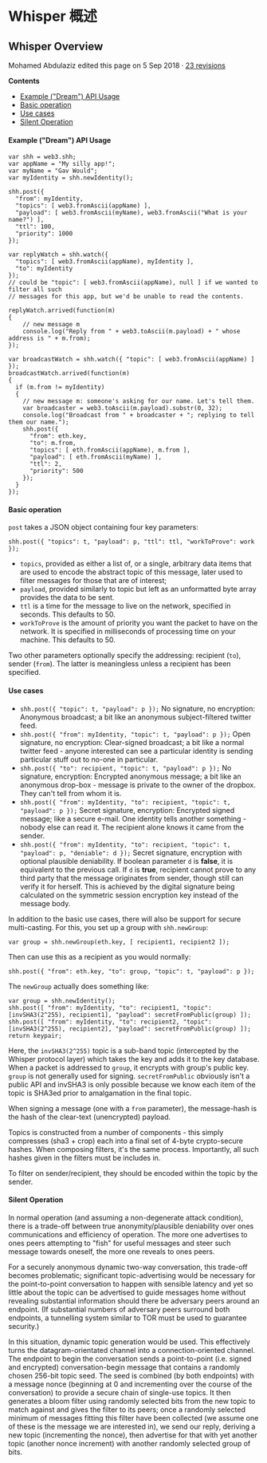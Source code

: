 # Whisper 概述

## Whisper Overview

Mohamed Abdulaziz edited this page on 5 Sep 2018 · [23 revisions](https://github.com/ethereum/wiki/wiki/Whisper-Overview/_history)

**Contents**

* [Example \("Dream"\) API Usage](https://github.com/ethereum/wiki/wiki/Whisper-Overview#example-dream-api-usage)
* [Basic operation](https://github.com/ethereum/wiki/wiki/Whisper-Overview#basic-operation)
* [Use cases](https://github.com/ethereum/wiki/wiki/Whisper-Overview#use-cases)
* [Silent Operation](https://github.com/ethereum/wiki/wiki/Whisper-Overview#silent-operation)

#### Example \("Dream"\) API Usage

```text
var shh = web3.shh;
var appName = "My silly app!";
var myName = "Gav Would";
var myIdentity = shh.newIdentity();

shh.post({
  "from": myIdentity,
  "topics": [ web3.fromAscii(appName) ],
  "payload": [ web3.fromAscii(myName), web3.fromAscii("What is your name?") ],
  "ttl": 100,
  "priority": 1000
});

var replyWatch = shh.watch({
  "topics": [ web3.fromAscii(appName), myIdentity ],
  "to": myIdentity
});
// could be "topic": [ web3.fromAscii(appName), null ] if we wanted to filter all such
// messages for this app, but we'd be unable to read the contents.

replyWatch.arrived(function(m)
{
	// new message m
	console.log("Reply from " + web3.toAscii(m.payload) + " whose address is " + m.from);
});

var broadcastWatch = shh.watch({ "topic": [ web3.fromAscii(appName) ] });
broadcastWatch.arrived(function(m)
{
  if (m.from != myIdentity)
  {
    // new message m: someone's asking for our name. Let's tell them.
    var broadcaster = web3.toAscii(m.payload).substr(0, 32);
    console.log("Broadcast from " + broadcaster + "; replying to tell them our name.");
    shh.post({
      "from": eth.key,
      "to": m.from,
      "topics": [ eth.fromAscii(appName), m.from ],
      "payload": [ eth.fromAscii(myName) ],
      "ttl": 2,
      "priority": 500
    });
  }
});
```

#### Basic operation

`post` takes a JSON object containing four key parameters:

```text
shh.post({ "topics": t, "payload": p, "ttl": ttl, "workToProve": work });
```

* `topics`, provided as either a list of, or a single, arbitrary data items that are used to encode the abstract topic of this message, later used to filter messages for those that are of interest;
* `payload`, provided similarly to topic but left as an unformatted byte array provides the data to be sent.
* `ttl` is a time for the message to live on the network, specified in seconds. This defaults to 50.
* `workToProve` is the amount of priority you want the packet to have on the network. It is specified in milliseconds of processing time on your machine. This defaults to 50.

Two other parameters optionally specify the addressing: recipient \(`to`\), sender \(`from`\). The latter is meaningless unless a recipient has been specified.

#### Use cases

* `shh.post({ "topic": t, "payload": p });` No signature, no encryption: Anonymous broadcast; a bit like an anonymous subject-filtered twitter feed.
* `shh.post({ "from": myIdentity, "topic": t, "payload": p });` Open signature, no encryption: Clear-signed broadcast; a bit like a normal twitter feed - anyone interested can see a particular identity is sending particular stuff out to no-one in particular.
* `shh.post({ "to": recipient, "topic": t, "payload": p });` No signature, encryption: Encrypted anonymous message; a bit like an anonymous drop-box - message is private to the owner of the dropbox. They can't tell from whom it is.
* `shh.post({ "from": myIdentity, "to": recipient, "topic": t, "payload": p });` Secret signature, encryption: Encrypted signed message; like a secure e-mail. One identity tells another something - nobody else can read it. The recipient alone knows it came from the sender.
* `shh.post({ "from": myIdentity, "to": recipient, "topic": t, "payload": p, "deniable": d });` Secret signature, encryption with optional plausible deniability. If boolean parameter `d` is **false**, it is equivalent to the previous call. If `d` is **true**, recipient cannot prove to any third party that the message originates from sender, though still can verify it for herself. This is achieved by the digital signature being calculated on the symmetric session encryption key instead of the message body.

In addition to the basic use cases, there will also be support for secure multi-casting. For this, you set up a group with `shh.newGroup`:

```text
var group = shh.newGroup(eth.key, [ recipient1, recipient2 ]);
```

Then can use this as a recipient as you would normally:

```text
shh.post({ "from": eth.key, "to": group, "topic": t, "payload": p });
```

The `newGroup` actually does something like:

```text
var group = shh.newIdentity();
shh.post([ "from": myIdentity, "to": recipient1, "topic": [invSHA3(2^255), recipient1], "payload": secretFromPublic(group) ]);
shh.post([ "from": myIdentity, "to": recipient2, "topic": [invSHA3(2^255), recipient2], "payload": secretFromPublic(group) ]);
return keypair;
```

Here, the `invSHA3(2^255)` topic is a sub-band topic \(intercepted by the Whisper protocol layer\) which takes the key and adds it to the key database. When a packet is addressed to `group`, it encrypts with group's public key. `group` is not generally used for signing. `secretFromPublic` obviously isn't a public API and invSHA3 is only possible because we know each item of the topic is SHA3ed prior to amalgamation in the final topic.

When signing a message \(one with a `from` parameter\), the message-hash is the hash of the clear-text \(unencrypted\) payload.

Topics is constructed from a number of components - this simply compresses \(sha3 + crop\) each into a final set of 4-byte crypto-secure hashes. When composing filters, it's the same process. Importantly, all such hashes given in the filters must be includes in.

To filter on sender/recipient, they should be encoded within the topic by the sender.

#### Silent Operation

In normal operation \(and assuming a non-degenerate attack condition\), there is a trade-off between true anonymity/plausible deniability over ones communications and efficiency of operation. The more one advertises to ones peers attempting to "fish" for useful messages and steer such message towards oneself, the more one reveals to ones peers.

For a securely anonymous dynamic two-way conversation, this trade-off becomes problematic; significant topic-advertising would be necessary for the point-to-point conversation to happen with sensible latency and yet so little about the topic can be advertised to guide messages home without revealing substantial information should there be adversary peers around an endpoint. \(If substantial numbers of adversary peers surround both endpoints, a tunnelling system similar to TOR must be used to guarantee security.\)

In this situation, dynamic topic generation would be used. This effectively turns the datagram-orientated channel into a connection-oriented channel. The endpoint to begin the conversation sends a point-to-point \(i.e. signed and encrypted\) conversation-begin message that contains a randomly chosen 256-bit topic seed. The seed is combined \(by both endpoints\) with a message nonce \(beginning at 0 and incrementing over the course of the conversation\) to provide a secure chain of single-use topics. It then generates a bloom filter using randomly selected bits from the new topic to match against and gives the filter to its peers; once a randomly selected minimum of messages fitting this filter have been collected \(we assume one of these is the message we are interested in\), we send our reply, deriving a new topic \(incrementing the nonce\), then advertise for that with yet another topic \(another nonce increment\) with another randomly selected group of bits.

